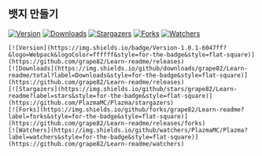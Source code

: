 ## 뱃지 만들기
[![Version](https://img.shields.io/badge/Version-1.0.1-6047ff?&logo=Webpack&logoColor=ffffff&style=for-the-badge&style=flat-square)](https://github.com/grape82/Learn-readme/releases)
[![Downloads](https://img.shields.io/github/downloads/grape82/Learn-readme/total?label=Downloads&style=for-the-badge&style=flat-square)](https://github.com/grape82/Learn-readme/releases)
[![Stargazers](https://img.shields.io/github/stars/grape82/Learn-readme?label=stars&style=for-the-badge&style=flat-square)](https://github.com/PlazmaMC/Plazma/stargazers)
[![Forks](https://img.shields.io/github/forks/grape82/Learn-readme?label=forks&style=for-the-badge&style=flat-square)](https://github.com/grape82/Learn-readme/releases/forks)
[![Watchers](https://img.shields.io/github/watchers/PlazmaMC/Plazma?label=watchers&style=for-the-badge&style=flat-square)](https://github.com/grape82/Learn-readme/watchers)
```
[![Version](https://img.shields.io/badge/Version-1.0.1-6047ff?&logo=Webpack&logoColor=ffffff&style=for-the-badge&style=flat-square)](https://github.com/grape82/Learn-readme/releases)
[![Downloads](https://img.shields.io/github/downloads/grape82/Learn-readme/total?label=Downloads&style=for-the-badge&style=flat-square)](https://github.com/grape82/Learn-readme/releases)
[![Stargazers](https://img.shields.io/github/stars/grape82/Learn-readme?label=stars&style=for-the-badge&style=flat-square)](https://github.com/PlazmaMC/Plazma/stargazers)
[![Forks](https://img.shields.io/github/forks/grape82/Learn-readme?label=forks&style=for-the-badge&style=flat-square)](https://github.com/grape82/Learn-readme/releases/forks)
[![Watchers](https://img.shields.io/github/watchers/PlazmaMC/Plazma?label=watchers&style=for-the-badge&style=flat-square)](https://github.com/grape82/Learn-readme/watchers)
```
